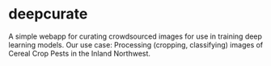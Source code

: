 # deepcurate

A simple webapp for curating crowdsourced images for use in training deep learning models.
Our use case: Processing (cropping, classifying) images of Cereal Crop Pests in the Inland Northwest.
